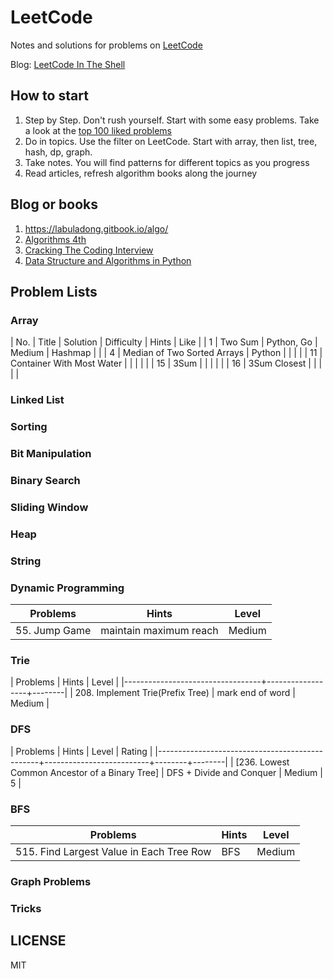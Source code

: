# LeetCode

Notes and solutions for problems on [LeetCode](http://www.leetcode.com)

Blog: [LeetCode In The Shell](http://alfmunny.com/leetcode-blog)

## How to start

1. Step by Step. Don't rush yourself. Start with some easy problems. Take a look at the [top 100 liked problems](https://leetcode.com/problemset/top-100-liked-questions/)
2. Do in topics. Use the filter on LeetCode. Start with array, then list, tree, hash, dp, graph.
3. Take notes. You will find patterns for different topics as you progress
4. Read articles, refresh algorithm books along the journey

## Blog or books

1. https://labuladong.gitbook.io/algo/
2. [Algorithms 4th](https://algs4.cs.princeton.edu/home/)
3. [Cracking The Coding Interview](http://www.crackingthecodinginterview.com/)
4. [Data Structure and Algorithms in Python](https://github.com/hardikpansuria/Free-Algorithm-Books/blob/master/book/Data%20Structures%20%26%20Algorithms%20in%20Python.pdf)

## Problem Lists

### Array

| No. | Title                       | Solution   | Difficulty | Hints | Like |
|   1 | Two Sum                     | Python, Go | Medium     | Hashmap |      |
|   4 | Median of Two Sorted Arrays | Python     |            |       |      |
|  11 | Container With Most Water   |            |            |       |      |
|  15 | 3Sum                        |            |            |       |      |
|  16 | 3Sum Closest                |            |            |       |      |

### Linked List

### Sorting

### Bit Manipulation

### Binary Search

### Sliding Window

### Heap

### String

### Dynamic Programming

| Problems      | Hints                  | Level  |
|---------------|------------------------|--------|
| 55. Jump Game | maintain maximum reach | Medium |

### Trie

| Problems                         | Hints            | Level  |
|----------------------------------+------------------+--------|
| 208. Implement Trie(Prefix Tree) | mark end of word | Medium |


### DFS

| Problems                                       | Hints                    | Level  | Rating |
|------------------------------------------------+--------------------------+--------+--------|
| [236. Lowest Common Ancestor of a Binary Tree] | DFS + Divide and Conquer | Medium |      5 |


### BFS
| Problems                                 | Hints | Level  |
|------------------------------------------|-------|--------|
| 515. Find Largest Value in Each Tree Row | BFS   | Medium |

### Graph Problems

### Tricks


## LICENSE

MIT
